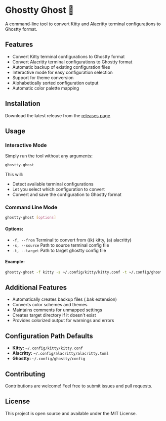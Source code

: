# Ghostty Ghost 🚀

A command-line tool to convert Kitty and Alacritty terminal configurations to Ghostty format.

## Features

- Convert Kitty terminal configurations to Ghostty format
- Convert Alacritty terminal configurations to Ghostty format
- Automatic backup of existing configuration files
- Interactive mode for easy configuration selection
- Support for theme conversion
- Alphabetically sorted configuration output
- Automatic color palette mapping

## Installation

Download the latest release from the [releases page](https://github.com/gambithunt/ghostty-ghost/releases/).

## Usage

### Interactive Mode

Simply run the tool without any arguments:

```sh
ghostty-ghost
```

This will:

- Detect available terminal configurations
- Let you select which configuration to convert
- Convert and save the configuration to Ghostty format

### Command Line Mode

```sh
ghostty-ghost [options]
```

#### Options:

- `-f, --from` Terminal to convert from ((k) kitty, (a) alacritty)
- `-s, --source` Path to source terminal config file
- `-t, --target` Path to target ghostty config file

#### Example:

```sh
ghostty-ghost -f kitty -s ~/.config/kitty/kitty.conf -t ~/.config/ghostty/config
```

## Additional Features

- Automatically creates backup files (.bak extension)
- Converts color schemes and themes
- Maintains comments for unmapped settings
- Creates target directory if it doesn't exist
- Provides colorized output for warnings and errors

## Configuration Path Defaults

- **Kitty:** `~/.config/kitty/kitty.conf`
- **Alacritty:** `~/.config/alacritty/alacritty.toml`
- **Ghostty:** `~/.config/ghostty/config`

## Contributing

Contributions are welcome! Feel free to submit issues and pull requests.

## License

This project is open source and available under the MIT License.
